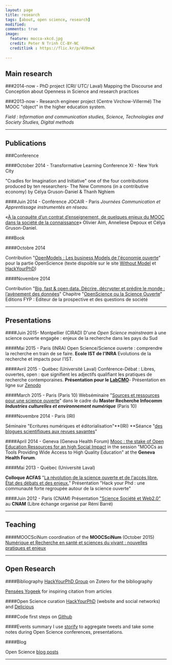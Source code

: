 ```yaml
---
layout: page
title: research 
tags: [about, open science, research]
modified:
comments: true
image:
  feature: mocca-xkcd.jpg
  credit: Peter N Trinh CC-BY-NC
  creditlink : https://flic.kr/p/4U9nwX
  
---
```

## Main research 

###2014-now - PhD project (CRI/ UTC/ Laval) 
Mapping the Discourse and Conception about Openness in Science and research practices 


###2013-now - Research engineer project (Centre Virchow-Villermé)
The MOOC "object" in the higher education system. 


*Field : Information and communication studies, Science, Technologies and Society Studies, Digital methods* 

---

## Publications

###Conference

####October 2014 - Transformative Learning Conference XI - New York City

"Cradles for Imagination and Initiative" one of the four contributions produced by ten researchers- The New Commons (in a contributive economy) by Célya Gruson-Daniel & Thanh Nghiem 


####Juin 2014 - Conférence JOCAIR - Paris *Journées Communication et Apprentissage instrumentés en réseau.* 

«[À la conquête d’un contrat d’enseignement, de quelques enjeux du MOOC dans la société de la connaissance](http://eda.shs.univ-paris5.fr/jocair_2014/AIM_jocair14.pdf)» Olivier Aim, Anneliese Depoux et Célya Gruson-Daniel.

###Book

####Octobre 2014

Contribution "[OpenModels : Les business Models de l'économie ouverte](http://www.openmodels.fr/)" pour la partie OpenScience (texte dispoible sur le site [Without Model](http://withoutmodel.com/) et [HackYourPhD](hackyourphd.org))


####Novembre 2014

Contribution "[Big, fast & open data. Décrire, décrypter et prédire le monde : l’avènement des données](http://www.fypeditions.com/big-fast-open-data-decrire-decrypter-predire-monde-lavenement-donnees/)"
Chapitre "[OpenScience ou la Science Ouverte](http://www.futura-sciences.com/magazines/high-tech/infos/dossiers/d/internet-big-data-boom-donnees-numeriques-1936/page/5/)"
Editions FYP : Editeur de la prospective et des questions de société


---


## Presentations

####Juin 2015- Montpellier (CIRAD)
D'une *Open Science mainstream* à une science ouverte engagée : enjeux de la recherche dans les pays du Sud

####Mai 2015 - Paris (INRA)
Open Science/Science ouverte : comprendre la recherche en train de se faire. **Ecole IST de l'INRA** Evolutions de la recherche et impacts pour l'IST.

####Avril 2015 - Québec (Université Laval)
Conférence-Débat : Libres, ouvertes, open : que signifient les adjectifs qualifiant les pratiques de recherche contemporaines. **Présentation pour le [LabCMO](http://cmo.uqam.ca/index.php/78-labcmo/146-conference-debat-libres-ouvertes-open-que-signifient-les-adjectifs-qualifiant-les-nouvelles-pratiques-de-recherche-contemporaines)**- Présentation en ligne sur [Zenodo](https://zenodo.org/record/16980#.VX2bcOdMZcY)


####March 2015 - Paris (Paris 10)
Webséminaire "[Sources et ressources pour une science ouverte](http://master-recherche-infocom.u-paris10.fr/webinaire/seance-3-sources-et-ressources-open-science/)" dans le cadre du **Master Recherche Infocomm *Industries culturelles et environnement numérique*** (Paris 10) 

####Novembre 2014 - Paris (IRI)

Séminaire "Ecritures numériques et éditorialisation"**(IRI) **Séance "[des blogues scientifiques aux revues savantes](http://www.iri.centrepompidou.fr/wp-content/uploads/2014/11/Programme-Ecritures-numeriques-2014-2015.pdf)" 

####April 2014 - Geneva (Geneva Health Forum)
[Mooc : the stake of Open Education Ressources for an high Social Impact](http://ghf.g2hp.net/2014/04/08/ghf2014-moocs-as-tools-providing-wide-access-to-high-quality-education/#.VKlHEKaRRrk) in the session "MOOCs as Tools Providing Wide Access to High Quality Education" at the **Geneva Health Forum**.

####Mai 2013 - Québec (Université Laval) 

**Colloque ACFAS** "[La révolution de la science ouverte et de l'accès libre. État des débats et des enjeux.](http://www.acfas.ca/evenements/congres/programme/81/600/49/c)"
Présentation "Hack your Phd : une communauté forte regroupée autour de la science ouverte"

####Juin 2012 - Paris (CNAM)
Présentation ["Science Société et Web2.0"](http://fr.slideshare.net/cgrusondaniel/science-socit-et-web-20-cnam-libres-changes) au **CNAM** (Libre échange organisé par Rémi Barré)


---

## Teaching

####MOOCSciNum 
coordination of the **MOOCSciNum** (October 2015) 
[Numérique et Recherche en santé et sciences du vivant : nouvelles pratiques et enjeux](france-universite-numerique-mooc.fr/courses/VirchowVillerme/06005/session01/about)

---

## Open Research 

####Bibliography
[HackYourPhD Group](https://www.zotero.org/groups/hackyourphd) on Zotero for the bibliography

[Pensées Yogeek](http://yogeekons.tumblr.com/) for inspiring citation from articles

####Open Science curation
[HackYourPhD](hackyourphd.org) (website and social networks) and [Delicious](https://delicious.com/celyagd)

####Code
first steps on [Github](https://github.com/Celyagd)

####Events summary 
I use [storify](https://storify.com/hackyourphd) to aggregate tweets and take some notes during Open Science conferences, presentations. 

####Blog

Open Science [blog posts](http://celyagd.github.io/blog/)

---




